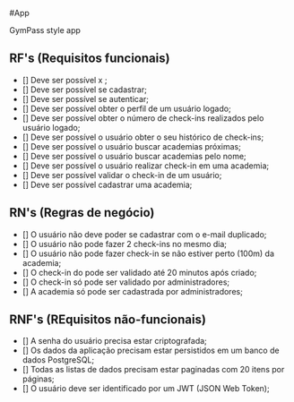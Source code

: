 #App

GymPass style app

## RF's (Requisitos funcionais)

- [] Deve ser possível x ;
- [] Deve ser possível se cadastrar;
- [] Deve ser possível se autenticar;
- [] Deve ser possível obter o perfil de um usuário logado;
- [] Deve ser possível obter o número de check-ins realizados pelo usuário logado;
- [] Deve ser possível o usuário obter o seu histórico de check-ins;
- [] Deve ser possível o usuário buscar academias próximas;
- [] Deve ser possível o usuário buscar academias pelo nome;
- [] Deve ser possível o usuário realizar check-in em uma academia;
- [] Deve ser possível validar o check-in de um usuário;
- [] Deve ser possível cadastrar uma academia;



## RN's (Regras de negócio)

- [] O usuário não deve poder se cadastrar com o e-mail duplicado;
- [] O usuário não pode fazer 2 check-ins no mesmo dia;
- [] O usuário não pode fazer check-in se não estiver perto (100m) da academia;
- [] O check-in do pode ser validado até 20 minutos após criado;
- [] O check-in só pode ser validado por administradores;
- [] A academia só pode ser cadastrada por administradores;


## RNF's (REquisitos não-funcionais)

- [] A senha do usuário precisa estar criptografada;
- [] Os dados da aplicação precisam estar persistidos em um banco de dados PostgreSQL;
- [] Todas as listas de dados precisam estar paginadas com 20 itens por páginas;
- [] O usuário deve ser identificado por um JWT (JSON Web Token);

